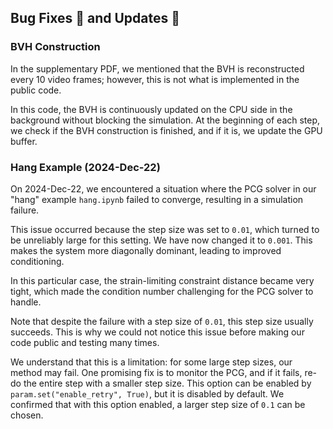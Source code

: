## Bug Fixes 🐞 and Updates 🔄

### BVH Construction

In the supplementary PDF, we mentioned that the BVH is reconstructed every 10 video frames; however, this is not what is implemented in the public code.

In this code, the BVH is continuously updated on the CPU side in the background without blocking the simulation. At the beginning of each step, we check if the BVH construction is finished, and if it is, we update the GPU buffer.

### Hang Example (2024-Dec-22)

On 2024-Dec-22, we encountered a situation where the PCG solver in our "hang" example `hang.ipynb` failed to converge, resulting in a simulation failure.

This issue occurred because the step size was set to `0.01`, which turned to be unreliably large for this setting.
We have now changed it to `0.001`.
This makes the system more diagonally dominant, leading to improved conditioning.

In this particular case, the strain-limiting constraint distance became very tight, which made the condition number challenging for the PCG solver to handle.

Note that despite the failure with a step size of `0.01`, this step size usually succeeds.
This is why we could not notice this issue before making our code public and testing many times.

We understand that this is a limitation: for some large step sizes, our method may fail.
One promising fix is to monitor the PCG, and if it fails, re-do the entire step with a smaller step size.
This option can be enabled by `param.set("enable_retry", True)`, but it is disabled by default.
We confirmed that with this option enabled, a larger step size of `0.1` can be chosen.